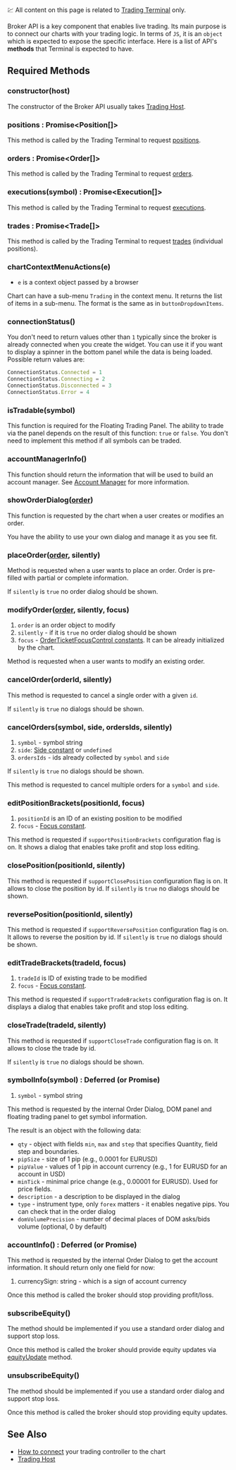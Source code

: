 :chart: All content on this page is related to [Trading Terminal](Trading-Terminal) only.

Broker API is a key component that enables live trading. Its main purpose is to connect our charts with your trading logic. In terms of `JS`, it is an `object` which is expected to expose the specific interface. Here is a list of API's **methods** that Terminal is expected to have.

## Required Methods

### constructor(host)

The constructor of the Broker API usually takes [Trading Host](Trading-Host).

### positions : Promise<Position[]>

This method is called by the Trading Terminal to request [positions](Trading-Objects-and-Constants#position).

### orders : Promise<Order[]>

This method is called by the Trading Terminal to request [orders](Trading-Objects-and-Constants#order).

### executions(symbol) : Promise<Execution[]>

This method is called by the Trading Terminal to request [executions](Trading-Objects-and-Constants#execution).

### trades : Promise<Trade[]>

This method is called by the Trading Terminal to request [trades](Trading-Objects-and-Constants#trade) (individual positions).

### chartContextMenuActions(e)

- `e` is a context object passed by a browser

Chart can have a sub-menu `Trading` in the context menu. It returns the list of items in a sub-menu. The format is the same as in `buttonDropdownItems`.

### connectionStatus()

You don't need to return values other than `1` typically since the broker is already connected when you create the widget. You can use it if you want to display a spinner in the bottom panel while the data is being loaded.
Possible return values are:

```javascript
ConnectionStatus.Connected = 1
ConnectionStatus.Connecting = 2
ConnectionStatus.Disconnected = 3
ConnectionStatus.Error = 4
```

### isTradable(symbol)

This function is required for the Floating Trading Panel. The ability to trade via the panel depends on the result of this function: `true` or `false`. You don't need to implement this method if all symbols can be traded.

### accountManagerInfo()

This function should return the information that will be used to build an account manager.
See [Account Manager](Account-Manager) for more information.

### showOrderDialog([order](Trading-Objects-and-Constants#order))

This function is requested by the chart when a user creates or modifies an order.

You have the ability to use your own dialog and manage it as you see fit.

### placeOrder([order](Trading-Objects-and-Constants#order), silently)

Method is requested when a user wants to place an order. Order is pre-filled with partial or complete information.

If `silently` is `true` no order dialog should be shown.

### modifyOrder([order](Trading-Objects-and-Constants#order), silently, focus)

1. `order` is an order object to modify
1. `silently` - if it is `true` no order dialog should be shown
1. `focus` - [OrderTicketFocusControl constants](Trading-Objects-and-Constants#orderticketfocuscontrol). It can be already initialized by the chart.

Method is requested when a user wants to modify an existing order.

### cancelOrder(orderId, silently)

This method is requested to cancel a single order with a given `id`.

If `silently` is `true` no dialogs should be shown.

### cancelOrders(symbol, side, ordersIds, silently)

1. `symbol` - symbol string
1. `side`: [Side constant](Trading-Objects-and-Constants#side) or `undefined`
1. `ordersIds` - ids already collected by `symbol` and `side`

If `silently` is `true` no dialogs should be shown.

This method is requested to cancel multiple orders for a `symbol` and `side`.

### editPositionBrackets(positionId, focus)

1. `positionId` is an ID of an existing position to be modified
1. `focus` - [Focus constant](Trading-Objects-and-Constants#orderticketfocuscontrol).

This method is requested if `supportPositionBrackets` configuration flag is on. It shows a dialog that enables take profit and stop loss editing.

### closePosition(positionId, silently)

This method is requested if `supportClosePosition` configuration flag is on. It allows to close the position by id.
If `silently` is `true` no dialogs should be shown.

### reversePosition(positionId, silently)

This method is requested if `supportReversePosition` configuration flag is on. It allows to reverse the position by id.
If `silently` is `true` no dialogs should be shown.

### editTradeBrackets(tradeId, focus)

1. `tradeId` is ID of existing trade to be modified
1. `focus` - [Focus constant](Trading-Objects-and-Constants#orderticketfocuscontrol).

This method is requested if `supportTradeBrackets` configuration flag is on. It displays a dialog that enables take profit and stop loss editing.

### closeTrade(tradeId, silently)

This method is requested if `supportCloseTrade` configuration flag is on. It allows to close the trade by id.

If `silently` is `true` no dialogs should be shown.

### symbolInfo(symbol) : Deferred (or Promise)

1. `symbol` - symbol string

This method is requested by the internal Order Dialog, DOM panel and floating trading panel to get symbol information.

The result is an object with the following data:

- `qty` - object with fields `min`, `max` and `step` that specifies Quantity, field step and boundaries.
- `pipSize` - size of 1 pip (e.g., 0.0001 for EURUSD)
- `pipValue` - values of 1 pip in account currency (e.g., 1 for EURUSD for an account in USD)
- `minTick` - minimal price change (e.g., 0.00001 for EURUSD). Used for price fields.
- `description` - a description to be displayed in the dialog
- `type` - instrument type, only `forex` matters - it enables negative pips. You can check that in the order dialog
- `domVolumePrecision` - number of decimal places of DOM asks/bids volume (optional, 0 by default)

### accountInfo() : Deferred (or Promise)

This method is requested by the internal Order Dialog to get the account information.
It should return only one field for now:

1. currencySign: string - which is a sign of account currency

Once this method is called the broker should stop providing profit/loss.

### subscribeEquity()

The method should be implemented if you use a standard order dialog and support stop loss.

Once this method is called the broker should provide equity updates via [equityUpdate](Trading-Host#equityupdateequity) method.

### unsubscribeEquity()

The method should be implemented if you use a standard order dialog and support stop loss.

Once this method is called the broker should stop providing equity updates.

## See Also

- [How to connect](Widget-Constructor#brokerfactory) your trading controller to the chart
- [Trading Host](Trading-Host)
